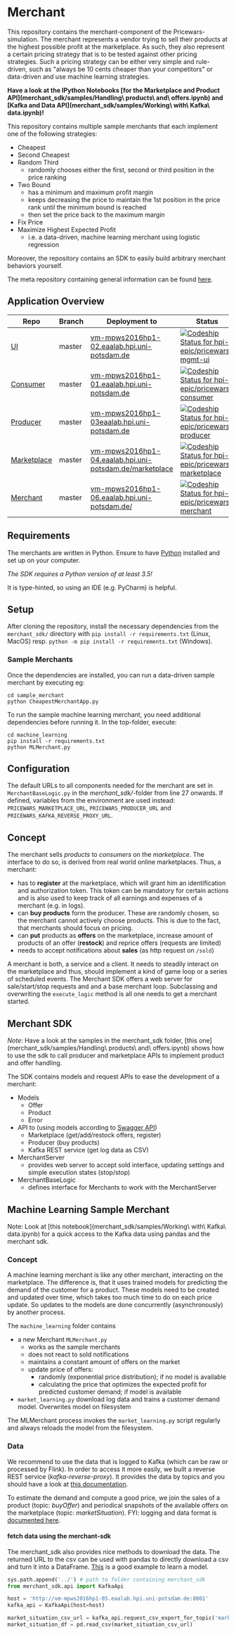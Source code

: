 # Merchant

This repository contains the merchant-component of the Pricewars-simulation. The merchant represents a vendor trying to sell their products at the highest possible profit at the marketplace. As such, they also represent a certain pricing strategy that is to be tested against other pricing strategies. Such a pricing strategy can be either very simple and rule-driven, such as "always be 10 cents cheaper than your competitors" or data-driven and use machine learning strategies.

**Have a look at the IPython Notebooks [for the Marketplace and Product API](merchant_sdk/samples/Handling\ products\ and\ offers.ipynb) and [Kafka and Data API](merchant_sdk/samples/Working\ with\ Kafka\ data.ipynb)!**

This repository contains multiple sample merchants that each implement one of the following strategies:

* Cheapest
* Second Cheapest
* Random Third
  * randomly chooses either the first, second or third position in the price ranking
* Two Bound 
  * has a minimum and maximum profit margin
  * keeps decreasing the price to maintain the 1st position in the price rank until the minimum bound is reached
  * then set the price back to the maximum margin
* Fix Price
* Maximize Highest Expected Profit
  * i.e. a data-driven, machine learning merchant using logistic regression

Moreover, the repository contains an SDK to easily build arbitrary merchant behaviors yourself.

The meta repository containing general information can be found [here](https://github.com/hpi-epic/masterproject-pricewars).

## Application Overview

| Repo | Branch 	| Deployment to  	| Status | Description |
|--- |---	|---	|---  |---   |
| [UI](https://github.com/hpi-epic/pricewars-mgmt-ui) | master  	|  [vm-mpws2016hp1-02.eaalab.hpi.uni-potsdam.de](http://vm-mpws2016hp1-02.eaalab.hpi.uni-potsdam.de) 	| [ ![Codeship Status for hpi-epic/pricewars-mgmt-ui](https://app.codeship.com/projects/d91a8460-88c2-0134-a385-7213830b2f8c/status?branch=master)](https://app.codeship.com/projects/184009) | Stable |
| [Consumer](https://github.com/hpi-epic/pricewars-consumer) | master  	|  [vm-mpws2016hp1-01.eaalab.hpi.uni-potsdam.de](http://vm-mpws2016hp1-01.eaalab.hpi.uni-potsdam.de) | [ ![Codeship Status for hpi-epic/pricewars-consumer](https://app.codeship.com/projects/96f32950-7824-0134-c83e-5251019101b9/status?branch=master)](https://app.codeship.com/projects/180119) | Stable |
| [Producer](https://github.com/hpi-epic/pricewars-producer) | master  	|  [vm-mpws2016hp1-03eaalab.hpi.uni-potsdam.de](http://vm-mpws2016hp1-03.eaalab.hpi.uni-potsdam.de) | [ ![Codeship Status for hpi-epic/pricewars-producer](https://app.codeship.com/projects/0328e450-88c6-0134-e3d6-7213830b2f8c/status?branch=master)](https://app.codeship.com/projects/184016) | Stable |
| [Marketplace](https://github.com/hpi-epic/pricewars-marketplace) | master  	|  [vm-mpws2016hp1-04.eaalab.hpi.uni-potsdam.de/marketplace](http://vm-mpws2016hp1-04.eaalab.hpi.uni-potsdam.de/marketplace/offers) 	| [ ![Codeship Status for hpi-epic/pricewars-marketplace](https://app.codeship.com/projects/e9d9b3e0-88c5-0134-6167-4a60797e4d29/status?branch=master)](https://app.codeship.com/projects/184015) | Stable |
| [Merchant](https://github.com/hpi-epic/pricewars-merchant) | master  	|  [vm-mpws2016hp1-06.eaalab.hpi.uni-potsdam.de/](http://vm-mpws2016hp1-06.eaalab.hpi.uni-potsdam.de/) 	| [ ![Codeship Status for hpi-epic/pricewars-merchant](https://app.codeship.com/projects/a7d3be30-88c5-0134-ea9c-5ad89f4798f3/status?branch=master)](https://app.codeship.com/projects/184013) | Stable |

## Requirements

The merchants are written in Python. Ensure to have [Python](https://www.python.org/) installed and set up on your computer. 

_The SDK requires a Python version of at least 3.5!_ 

It is type-hinted, so using an IDE (e.g. PyCharm) is helpful.

## Setup

After cloning the repository, install the necessary dependencies from the `merchant_sdk/` directory with 
`pip install -r requirements.txt` (Linux, MacOS) resp. `python -m pip install -r requirements.txt` (Windows). 

### Sample Merchants
Once the dependencies are installed, you can run a data-driven sample merchant by executing eg:

```
cd sample_merchant
python CheapestMerchantApp.py
``` 

To run the sample machine learning merchant, you need additional dependencies before running it. In the top-folder, execute:

```
cd machine_learning
pip install -r requirements.txt
python MLMerchant.py
```

## Configuration

The default URLs to all components needed for the merchant are set in `MerchantBaseLogic.py` in the _merchant_sdk/_-folder from line 27 onwards. If defined, variables from the environment are used instead: `PRICEWARS_MARKETPLACE_URL`, `PRICEWARS_PRODUCER_URL` and `PRICEWARS_KAFKA_REVERSE_PROXY_URL`.

## Concept

The merchant sells _products_ to _consumers_ on the _marketplace_. The interface to do so, is derived from real world online marketplaces. Thus, a merchant:

* has to **register** at the marketplace, which will grant him an identification and authorization token. This token can be mandatory for certain actions and is also used to keep track of all earnings and expenses of a merchant (e.g. in logs).
* can **buy products** form the producer. These are randomly chosen, so the merchant cannot actively choose products. This is due to the fact, that merchants should focus on pricing.
* can **put** products as **offers** on the marketplace, increase amount of products of an offer (**restock**) and reprice offers (requests are limited)
* needs to accept notifications about **sales** (as http request on `/sold`)

A merchant is both, a service and a client. It needs to steadily interact on the marketplace and thus, should implement a kind of game loop or a series of scheduled events. The Merchant SDK offers a web server for sale/start/stop requests and and a base merchant loop. Subclassing and overwriting the `execute_logic` method is all one needs to get a merchant started.

## Merchant SDK

*Note*: Have a look at the samples in the merchant_sdk folder, [this one](merchant_sdk/samples/Handling\ products\ and\ offers.ipynb) shows how to use the sdk to call producer and marketplace APIs to implement product and offer handling.

The SDK contains models and request APIs to ease the development of a merchant:

* Models
	* Offer
	* Product
	* Error
* API to (using models according to [Swagger API](https://hpi-epic.github.io/masterproject-pricewars/))
	* Marketplace (get/add/restock offers, register)
	* Producer (buy products)
	* Kafka REST service (get log data as CSV)
* MerchantServer
	* provides web server to accept sold interface, updating settings and simple execution states (stop/stop)
* MerchantBaseLogic
	* defines interface for Merchants to work with the MerchantServer

## Machine Learning Sample Merchant

Note: Look at [this notebook](merchant_sdk/samples/Working\ with\ Kafka\ data.ipynb) for a quick access to the Kafka data using pandas and the merchant sdk.

### Concept

A machine learning merchant is like any other merchant, interacting on the marketplace. The difference is, that it uses trained models for predicting the demand of the customer for a product. These models need to be created and updated over time, which takes too much time to do on each price update. So updates to the models are done concurrently (asynchronously) by another process.

The `machine_learning` folder contains

* a new Merchant `MLMerchant.py`
	* works as the sample merchants
	* does not react to sold notifications
	* maintains a constant amount of offers on the market
	* update price of offers:
		* randomly (exponential price distribution); if no model is available
		* calculating the price that optimizes the expected profit for predicted customer demand; if model is available
* `market_learning.py` download log data and trains a customer demand model. Overwrites model on filesystem

The MLMerchant process invokes the `market_learning.py` script regularly and always reloads the model from the filesystem.


### Data

We recommend to use the data that is logged to Kafka (which can be raw or processed by Flink). In order to access it more easily, we built a reverse REST service (_kafka-reverse-proxy_). It provides the data by topics and you should have a look at [this documentation](https://github.com/hpi-epic/pricewars-kafka-reverse-proxy#filtered-data-view-as-csv).

To estimate the demand and compute a good price, we join the sales of a product (topic: *buyOffer*) and periodical snapshots of the available offers on the marketplace (topic: *marketSituation*). FYI: logging and data format is [documented here](https://github.com/hpi-epic/pricewars-marketplace#logging).

#### fetch data using the merchant-sdk

The merchant_sdk also provides nice methods to download the data. The returned URL to the csv can be used with pandas to directly download a csv and turn it into a DataFrame. [This](machine_learning/market_learning.py) is a good example to learn a model.

```python
sys.path.append('../') # path to folder containing merchant_sdk
from merchant_sdk.api import KafkaApi

host = 'http://vm-mpws2016hp1-05.eaalab.hpi.uni-potsdam.de:8001'
kafka_api = KafkaApi(host=host)

market_situation_csv_url = kafka_api.request_csv_export_for_topic('marketSituation')
market_situation_df = pd.read_csv(market_situation_csv_url)
```